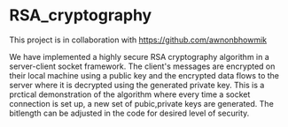 # RSA_cryptography

This project is in collaboration with https://github.com/awnonbhowmik

We have implemented a highly secure RSA cryptography algorithm in a server-client socket framework. The client's messages are encrypted on their local machine using a public key and the encrypted data flows to the server where it is decrypted using the generated private key. 
This is a prctical demonstration of the algorithm where every time a socket connection is set up, a new set of pubic,private keys are generated. 
The bitlength can be adjusted in the code for desired level of security.

